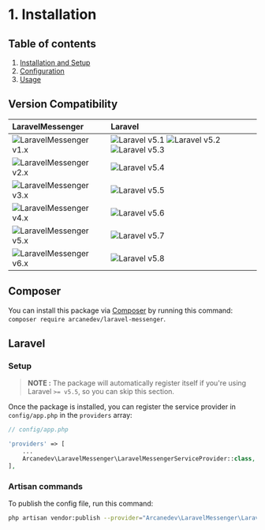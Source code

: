 # 1. Installation

## Table of contents

  1. [Installation and Setup](1-Installation-and-Setup.md)
  2. [Configuration](2-Configuration.md)
  3. [Usage](3-Usage.md)

## Version Compatibility

| LaravelMessenger                                | Laravel                                                                                |
|:------------------------------------------------|:---------------------------------------------------------------------------------------|
| ![LaravelMessenger v1.x][laravel_messenger_1_x] | ![Laravel v5.1][laravel_5_1] ![Laravel v5.2][laravel_5_2] ![Laravel v5.3][laravel_5_3] |
| ![LaravelMessenger v2.x][laravel_messenger_2_x] | ![Laravel v5.4][laravel_5_4]                                                           |
| ![LaravelMessenger v3.x][laravel_messenger_3_x] | ![Laravel v5.5][laravel_5_5]                                                           |
| ![LaravelMessenger v4.x][laravel_messenger_4_x] | ![Laravel v5.6][laravel_5_6]                                                           |
| ![LaravelMessenger v5.x][laravel_messenger_5_x] | ![Laravel v5.7][laravel_5_7]                                                           |
| ![LaravelMessenger v6.x][laravel_messenger_6_x] | ![Laravel v5.8][laravel_5_8]                                                           |

[laravel_5_1]:  https://img.shields.io/badge/v5.1-supported-brightgreen.svg?style=flat-square "Laravel v5.1"
[laravel_5_2]:  https://img.shields.io/badge/v5.2-supported-brightgreen.svg?style=flat-square "Laravel v5.2"
[laravel_5_3]:  https://img.shields.io/badge/v5.3-supported-brightgreen.svg?style=flat-square "Laravel v5.3"
[laravel_5_4]:  https://img.shields.io/badge/v5.4-supported-brightgreen.svg?style=flat-square "Laravel v5.4"
[laravel_5_5]:  https://img.shields.io/badge/v5.5-supported-brightgreen.svg?style=flat-square "Laravel v5.5"
[laravel_5_6]:  https://img.shields.io/badge/v5.6-supported-brightgreen.svg?style=flat-square "Laravel v5.6"
[laravel_5_7]:  https://img.shields.io/badge/v5.7-supported-brightgreen.svg?style=flat-square "Laravel v5.7"
[laravel_5_8]:  https://img.shields.io/badge/v5.8-supported-brightgreen.svg?style=flat-square "Laravel v5.8"

[laravel_messenger_1_x]: https://img.shields.io/badge/version-1.*-blue.svg?style=flat-square "LaravelMessenger v1.*"
[laravel_messenger_2_x]: https://img.shields.io/badge/version-2.*-blue.svg?style=flat-square "LaravelMessenger v2.*"
[laravel_messenger_3_x]: https://img.shields.io/badge/version-3.*-blue.svg?style=flat-square "LaravelMessenger v3.*"
[laravel_messenger_4_x]: https://img.shields.io/badge/version-4.*-blue.svg?style=flat-square "LaravelMessenger v4.*"
[laravel_messenger_5_x]: https://img.shields.io/badge/version-5.*-blue.svg?style=flat-square "LaravelMessenger v5.*"
[laravel_messenger_6_x]: https://img.shields.io/badge/version-6.*-blue.svg?style=flat-square "LaravelMessenger v6.*"

## Composer

You can install this package via [Composer](http://getcomposer.org/) by running this command: `composer require arcanedev/laravel-messenger`.

## Laravel

### Setup

> **NOTE :** The package will automatically register itself if you're using Laravel `>= v5.5`, so you can skip this section.

Once the package is installed, you can register the service provider in `config/app.php` in the `providers` array:

```php
// config/app.php

'providers' => [
    ...
    Arcanedev\LaravelMessenger\LaravelMessengerServiceProvider::class,
],
```

### Artisan commands

To publish the config file, run this command:

```bash
php artisan vendor:publish --provider="Arcanedev\LaravelMessenger\LaravelMessengerServiceProvider"
```
